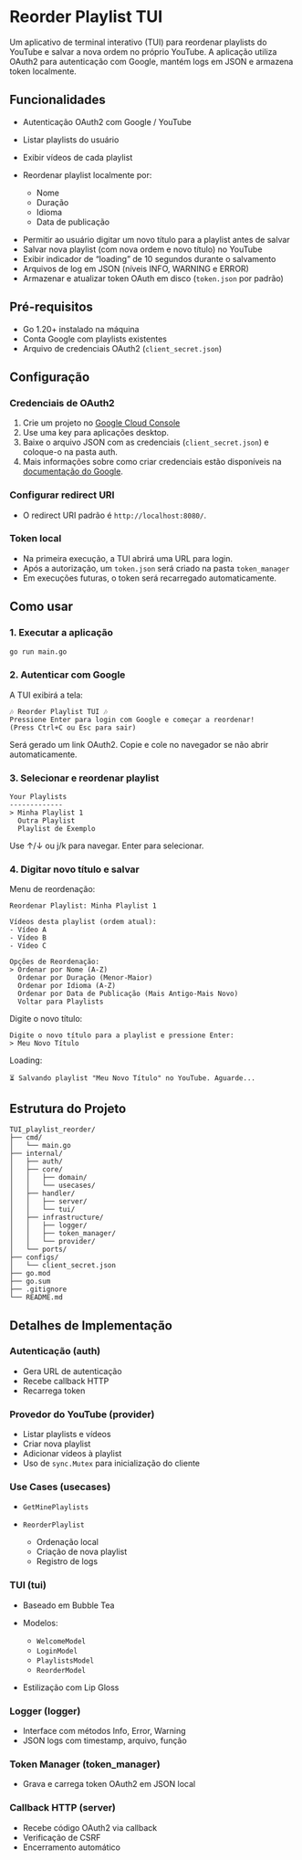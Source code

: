 # Reorder Playlist TUI

Um aplicativo de terminal interativo (TUI) para reordenar playlists do YouTube e salvar a nova ordem no próprio YouTube. A aplicação utiliza OAuth2 para autenticação com Google, mantém logs em JSON e armazena token localmente.

## Funcionalidades

- Autenticação OAuth2 com Google / YouTube
- Listar playlists do usuário
- Exibir vídeos de cada playlist
- Reordenar playlist localmente por:

    * Nome
    * Duração
    * Idioma
    * Data de publicação
* Permitir ao usuário digitar um novo título para a playlist antes de salvar
* Salvar nova playlist (com nova ordem e novo título) no YouTube
* Exibir indicador de “loading” de 10 segundos durante o salvamento
* Arquivos de log em JSON (níveis INFO, WARNING e ERROR)
* Armazenar e atualizar token OAuth em disco (`token.json` por padrão)

## Pré-requisitos

* Go 1.20+ instalado na máquina
* Conta Google com playlists existentes
* Arquivo de credenciais OAuth2 (`client_secret.json`)

## Configuração

### Credenciais de OAuth2

1. Crie um projeto no [Google Cloud Console](https://console.cloud.google.com/)
2. Use uma key para aplicações desktop.
3. Baixe o arquivo JSON com as credenciais (`client_secret.json`) e coloque-o na pasta auth.
4. Mais informações sobre como criar credenciais estão disponíveis na [documentação do Google](https://developers.google.com/identity/protocols/oauth2/native-app?hl=pt-br#uwp).


### Configurar redirect URI

* O redirect URI padrão é `http://localhost:8080/`.

### Token local

* Na primeira execução, a TUI abrirá uma URL para login.
* Após a autorização, um `token.json` será criado na pasta `token_manager`
* Em execuções futuras, o token será recarregado automaticamente.

## Como usar

### 1. Executar a aplicação

```bash
go run main.go
```

### 2. Autenticar com Google

A TUI exibirá a tela:

```
🎶 Reorder Playlist TUI 🎶
Pressione Enter para login com Google e começar a reordenar!
(Press Ctrl+C ou Esc para sair)
```

Será gerado um link OAuth2. Copie e cole no navegador se não abrir automaticamente.

### 3. Selecionar e reordenar playlist

```
Your Playlists
-------------
> Minha Playlist 1
  Outra Playlist
  Playlist de Exemplo
```

Use ↑/↓ ou j/k para navegar. Enter para selecionar.

### 4. Digitar novo título e salvar

Menu de reordenação:

```
Reordenar Playlist: Minha Playlist 1

Vídeos desta playlist (ordem atual):
- Vídeo A
- Vídeo B
- Vídeo C

Opções de Reordenação:
> Ordenar por Nome (A-Z)
  Ordenar por Duração (Menor-Maior)
  Ordenar por Idioma (A-Z)
  Ordenar por Data de Publicação (Mais Antigo-Mais Novo)
  Voltar para Playlists
```

Digite o novo título:

```
Digite o novo título para a playlist e pressione Enter:
> Meu Novo Título
```

Loading:

```
⏳ Salvando playlist "Meu Novo Título" no YouTube. Aguarde...
```

## Estrutura do Projeto

```
TUI_playlist_reorder/
├── cmd/
│   └── main.go
├── internal/
│   ├── auth/
│   ├── core/
│   │   ├── domain/
│   │   └── usecases/
│   ├── handler/
│   │   ├── server/
│   │   └── tui/
│   ├── infrastructure/
│   │   ├── logger/
│   │   ├── token_manager/
│   │   └── provider/
│   └── ports/
├── configs/
│   └── client_secret.json
├── go.mod
├── go.sum
├── .gitignore
└── README.md
```

## Detalhes de Implementação

### Autenticação (auth)

* Gera URL de autenticação
* Recebe callback HTTP
* Recarrega token

### Provedor do YouTube (provider)

* Listar playlists e vídeos
* Criar nova playlist
* Adicionar vídeos à playlist
* Uso de `sync.Mutex` para inicialização do cliente

### Use Cases (usecases)

* `GetMinePlaylists`
* `ReorderPlaylist`

    * Ordenação local
    * Criação de nova playlist
    * Registro de logs

### TUI (tui)

* Baseado em Bubble Tea
* Modelos:

    * `WelcomeModel`
    * `LoginModel`
    * `PlaylistsModel`
    * `ReorderModel`
* Estilização com Lip Gloss

### Logger (logger)

* Interface com métodos Info, Error, Warning
* JSON logs com timestamp, arquivo, função

### Token Manager (token\_manager)

* Grava e carrega token OAuth2 em JSON local

### Callback HTTP (server)

* Recebe código OAuth2 via callback
* Verificação de CSRF
* Encerramento automático